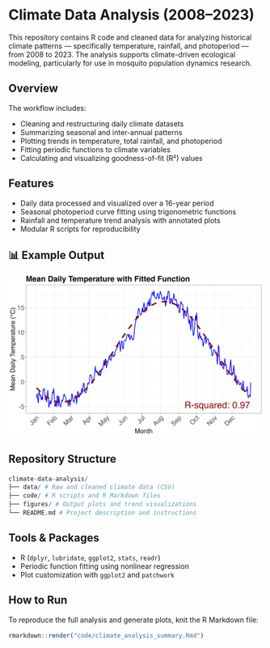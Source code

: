 # Climate Data Analysis (2008–2023)

This repository contains R code and cleaned data for analyzing historical climate patterns — specifically temperature, rainfall, and photoperiod — from 2008 to 2023. The analysis supports climate-driven ecological modeling, particularly for use in mosquito population dynamics research.

## Overview

The workflow includes:
- Cleaning and restructuring daily climate datasets
- Summarizing seasonal and inter-annual patterns
- Plotting trends in temperature, total rainfall, and photoperiod
- Fitting periodic functions to climate variables
- Calculating and visualizing goodness-of-fit (R²) values

## Features

- Daily data processed and visualized over a 16-year period
- Seasonal photoperiod curve fitting using trigonometric functions
- Rainfall and temperature trend analysis with annotated plots
- Modular R scripts for reproducibility

## 📊 Example Output
![Temperature Fit Plot](figures/temperature_func_fit.png)

## Repository Structure

```r
climate-data-analysis/
├── data/ # Raw and cleaned climate data (CSV)
├── code/ # R scripts and R Markdown files
├── figures/ # Output plots and trend visualizations
└── README.md # Project description and instructions
```


## Tools & Packages

- R (`dplyr`, `lubridate`, `ggplot2`, `stats`, `readr`)
- Periodic function fitting using nonlinear regression
- Plot customization with `ggplot2` and `patchwork`

## How to Run

To reproduce the full analysis and generate plots, knit the R Markdown file:

```r
rmarkdown::render("code/climate_analysis_summary.Rmd")
```
